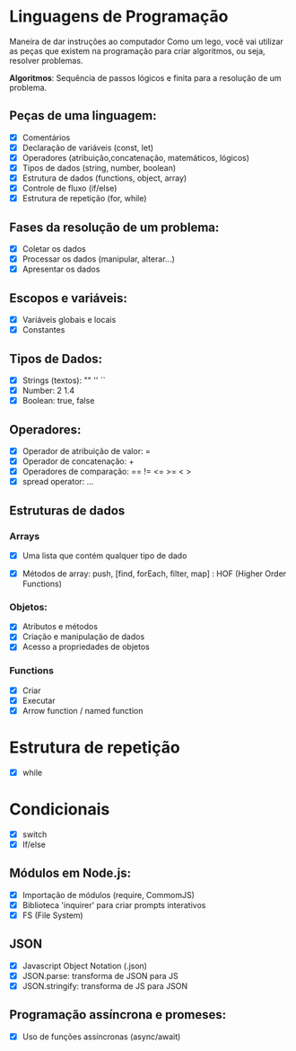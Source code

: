 

# Linguagens de Programação

Maneira de dar instruções ao computador
Como um lego, você vai utilizar as peças que existem na programação para criar algoritmos, ou seja, resolver problemas.

**Algoritmos**: Sequência de passos lógicos e finita para a resolução de um problema.

## Peças de uma linguagem: 

- [x] Comentários
- [x] Declaração de variáveis (const, let)
- [x] Operadores (atribuição,concatenação, matemáticos, lógicos)
- [x] Tipos de dados (string, number, boolean)
- [x] Estrutura de dados (functions, object, array)
- [x] Controle de fluxo (if/else)
- [x] Estrutura de repetição (for, while)

## Fases da resolução de um problema:

- [x] Coletar os dados
- [x] Processar os dados (manipular, alterar...)
- [x] Apresentar os dados

## Escopos e variáveis:

- [x] Variáveis globais e locais
- [x] Constantes

## Tipos de Dados:

- [x] Strings (textos): "" '' ``
- [x] Number: 2 1.4
- [x] Boolean: true, false

## Operadores:

- [x] Operador de atribuição de valor: =
- [x] Operador de concatenação: +
- [x] Operadores de comparação: == != <= >= < >
- [x] spread operator: ...

## Estruturas de dados 

### Arrays

- [x] Uma lista que contém qualquer tipo de dado
- [x] Métodos de array: push, [find, forEach, filter, map] : HOF (Higher Order Functions)


### Objetos:

- [x] Atributos e métodos
- [x] Criação e manipulação de dados
- [x] Acesso a propriedades de objetos

### Functions

- [x] Criar
- [x] Executar 
- [x] Arrow function / named function 

# Estrutura de repetição

- [x] while

# Condicionais

- [x] switch
- [x] If/else

## Módulos em Node.js:

- [x] Importação de módulos (require, CommomJS)
- [x] Biblioteca 'inquirer' para criar prompts interativos 
- [x] FS (File System)

## JSON

- [x] Javascript Object Notation (.json)
- [x] JSON.parse: transforma de JSON para JS
- [x] JSON.stringify: transforma de JS para JSON

## Programação assíncrona e promeses:

- [x] Uso de funções assíncronas (async/await)